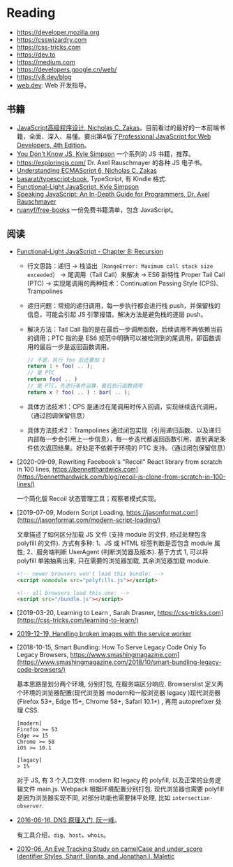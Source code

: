 # Reading

* <https://developer.mozilla.org>
* <https://csswizardry.com>
* <https://css-tricks.com>
* <https://dev.to>
* <https://medium.com>
* <https://developers.google.cn/web/>
* <https://v8.dev/blog>
* [web.dev](https://web.dev): Web 开发指导。

## 书籍

* [JavaScript高级程序设计, Nicholas C. Zakas](https://book.douban.com/subject/10546125/)。目前看过的最好的一本前端书籍，全面、深入、易懂。要出第4版了[Professional JavaScript for Web Developers, 4th Edition](https://www.wiley.com/en-us/Professional+JavaScript+for+Web+Developers%2C+4th+Edition-p-9781119366447)。
* [You Don't Know JS, Kyle Simpson](https://github.com/getify/You-Dont-Know-JS) 一个系列的 JS 书籍，推荐。
* <https://exploringjs.com/> Dr. Axel Rauschmayer 的各种 JS 电子书。
* [Understanding ECMAScript 6, Nicholas C. Zakas](https://github.com/nzakas/understandinges6)
* [basarat/typescript-book](https://github.com/basarat/typescript-book), TypeScript, 有 Kindle 格式.
* [Functional-Light JavaScript, Kyle Simpson](https://github.com/getify/Functional-Light-JS)
* [Speaking JavaScript: An In-Depth Guide for Programmers, Dr. Axel Rauschmayer](http://speakingjs.com)
* [ruanyf/free-books](https://github.com/ruanyf/free-books) 一份免费书籍清单，包含 JavaScript。

## 阅读

* [Functional-Light JavaScript - Chapter 8: Recursion](https://github.com/getify/functional-light-js/blob/master/manuscript/ch8.md)

  * 行文思路：递归 -> 栈溢出（`RangeError: Maximum call stack size exceeded`） -> 尾调用（Tail Call）来解决 -> ES6 新特性 Proper Tail Call (PTC) -> 实现尾调用的两种技术：Continuation Passing Style (CPS)、Trampolines
  * 递归问题：常规的递归调用，每一步执行都会进行栈 push，并保留栈的信息，可能会引起 JS 引擎报错。解决方法是避免栈的逐层 push。
  * 解决方法：Tail Call 指的是在最后一步调用函数，后续调用不再依赖当前的调用；PTC 指的是 ES6 规范中明确可以被检测到的尾调用，即函数调用的最后一步是返回函数调用。

    ```js
    // 不是，执行 foo 后还要加 1
    return 1 + foo( .. );
    // 是 PTC
    return foo( .. )
    // 是 PTC，先进行条件运算，最后执行函数调用
    return x ? foo( .. ) : bar( .. );
    ```

  * 具体方法技术1：CPS 是通过在尾调用时传入回调，实现继续迭代调用。（通过回调保留信息）
  * 具体方法技术2：Trampolines 通过闭包实现（引用递归函数、以及递归内部每一步会引用上一步信息），每一步迭代都返回函数引用，直到满足条件依次返回结果。好处是不依赖于环境的 PTC 支持。（通过闭包保留信息）

* [2020-09-09, Rewriting Facebook's "Recoil" React library from scratch in 100 lines, https://bennetthardwick.com](https://bennetthardwick.com/blog/recoil-js-clone-from-scratch-in-100-lines/)

    一个简化版 Recoil 状态管理工具；观察者模式实现。

* [2019-07-09, Modern Script Loading, https://jasonformat.com](https://jasonformat.com/modern-script-loading/)

    文章描述了如何区分加载 JS 文件 (支持 module 的文件, 经过处理包含 polyfill 的文件). 方式有多种: 1、JS 或 HTML 标签判断是否包含 module 属性; 2、服务端判断 UserAgent (判断浏览器及版本). 基于方式 1, 可以将 polyfill 单独抽离出来, 只在需要的浏览器加载, 其余浏览器加载 module.

    ```html
    <!-- newer browsers won't load this bundle: -->
    <script nomodule src="polyfills.js"></script>

    <!-- all browsers load this one: -->
    <script src="/bundle.js"></script>
    ```

* [2019-03-20, Learning to Learn , Sarah Drasner, https://css-tricks.com](https://css-tricks.com/learning-to-learn/)
* [2019-12-19, Handling broken images with the service worker](https://bitsofco.de/handling-broken-images-with-service-worker/)
* [2018-10-15, Smart Bundling: How To Serve Legacy Code Only To Legacy Browsers, https://www.smashingmagazine.com](https://www.smashingmagazine.com/2018/10/smart-bundling-legacy-code-browsers/)

    基本思路是划分两个环境, 分别打包, 在服务端区分响应. Browserslist 定义两个环境的浏览器配置(现代浏览器 modern和一般浏览器 legacy )现代浏览器 (Firefox 53+, Edge 15+, Chrome 58+, Safari 10.1+) , 再用 autoprefixer 处理 CSS.

    ```text
    [modern]
    Firefox >= 53
    Edge >= 15
    Chrome >= 58
    iOS >= 10.1

    [legacy]
    > 1%
    ```

    对于 JS, 有 3 个入口文件: modern 和 legacy 的 polyfill, 以及正常的业务逻辑文件 main.js. Webpack 根据环境配置分别打包. 现代浏览器也需要 polyfill 是因为浏览器实现不同, 对部分功能也需要抹平处理, 比如 `intersection-observer`.

* [2016-06-16, DNS 原理入门, 阮一峰](http://www.ruanyifeng.com/blog/2016/06/dns.html)。

    有工具介绍，`dig`、`host`、`whois`。

* [2010-06, An Eye Tracking Study on camelCase and under_score Identifier Styles, Sharif, Bonita, and Jonathan I. Maletic](http://www.cs.kent.edu/~jmaletic/papers/ICPC2010-CamelCaseUnderScoreClouds.pdf)
